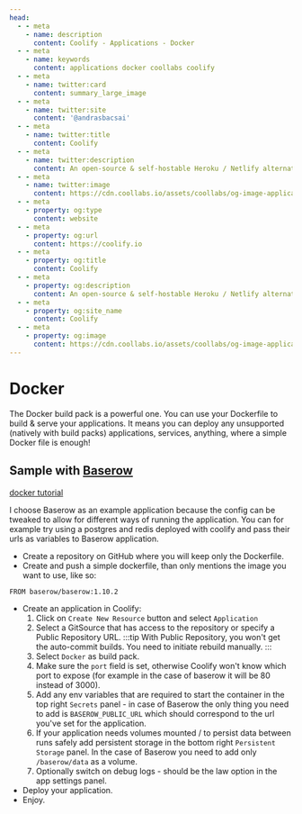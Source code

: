 ```yaml
---
head:
  - - meta
    - name: description
      content: Coolify - Applications - Docker
  - - meta
    - name: keywords
      content: applications docker coollabs coolify 
  - - meta
    - name: twitter:card
      content: summary_large_image
  - - meta
    - name: twitter:site
      content: '@andrasbacsai'
  - - meta
    - name: twitter:title
      content: Coolify
  - - meta
    - name: twitter:description
      content: An open-source & self-hostable Heroku / Netlify alternative.
  - - meta
    - name: twitter:image
      content: https://cdn.coollabs.io/assets/coollabs/og-image-applications.png
  - - meta
    - property: og:type
      content: website
  - - meta
    - property: og:url
      content: https://coolify.io
  - - meta
    - property: og:title
      content: Coolify
  - - meta
    - property: og:description
      content: An open-source & self-hostable Heroku / Netlify alternative.
  - - meta
    - property: og:site_name
      content: Coolify
  - - meta
    - property: og:image
      content: https://cdn.coollabs.io/assets/coollabs/og-image-applications.png
---
```

# Docker
The Docker build pack is a powerful one. You can use your Dockerfile to build & serve your applications. It means you can deploy any unsupported (natively with build packs) applications, services, anything, where a simple Docker file is enough!

## Sample with [Baserow](https://baserow.io/)

[docker tutorial](https://baserow.io/docs/installation%2Finstall-with-docker)

I choose Baserow as an example application because the config can be tweaked to allow for different ways of running the application. You can for example try using a postgres and redis deployed with coolify and pass their urls as variables to Baserow application.

- Create a repository on GitHub where you will keep only the Dockerfile.
- Create and push a simple dockerfile, than only mentions the image you want to use, like so:

```docker
FROM baserow/baserow:1.10.2
```

- Create an application in Coolify:
   1. Click on `Create New Resource` button and select `Application`
   2. Select a GitSource that has access to the repository or specify a Public Repository URL.
   :::tip
   With Public Repository, you won't get the auto-commit builds. You need to initiate rebuild manually.
   :::
   3. Select `Docker` as build pack.
   4. Make sure the `port` field is set, otherwise Coolify won't know which port to expose (for example in the case of baserow it will be 80 instead of 3000).
   5. Add any env variables that are required to start the container in the top right `Secrets` panel - in case of Baserow the only thing you need to add is `BASEROW_PUBLIC_URL` which should correspond to the url you've set for the application.
   6. If your application needs volumes mounted / to persist data between runs safely add persistent storage in the bottom right `Persistent Storage` panel. In the case of Baserow you need to add only `/baserow/data` as a volume.
   7. Optionally switch on debug logs - should be the law option in the app settings panel.
- Deploy your application.
- Enjoy.
